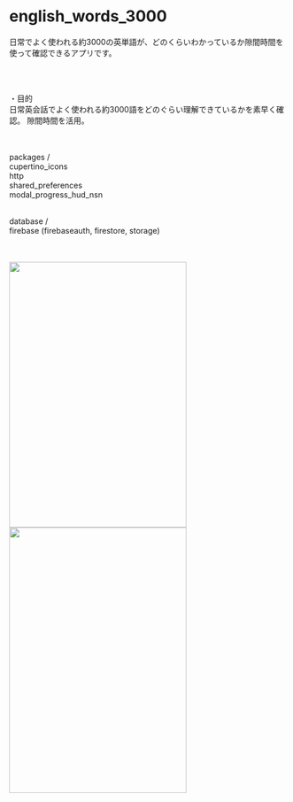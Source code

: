 # english_words_3000

日常でよく使われる約3000の英単語が、どのくらいわかっているか隙間時間を使って確認できるアプリです。

<br />
<br />

・目的<br />
日常英会話でよく使われる約3000語をどのぐらい理解できているかを素早く確認。
隙間時間を活用。
<br />
<br />
<br />

packages /<br />
cupertino_icons<br />
http<br />
shared_preferences<br />
modal_progress_hud_nsn<br />
<br />

database /<br />
firebase (firebaseauth, firestore, storage) 
<br />
<br />
<br />

<img src="https://user-images.githubusercontent.com/79197092/122663193-9bf8a380-d1d3-11eb-8615-5c900074860f.png" width="320" height="480">
<img src="https://user-images.githubusercontent.com/79197092/124226070-6f357c00-db43-11eb-9c27-c6bf2a7429dc.gif" width="320" height="480">
